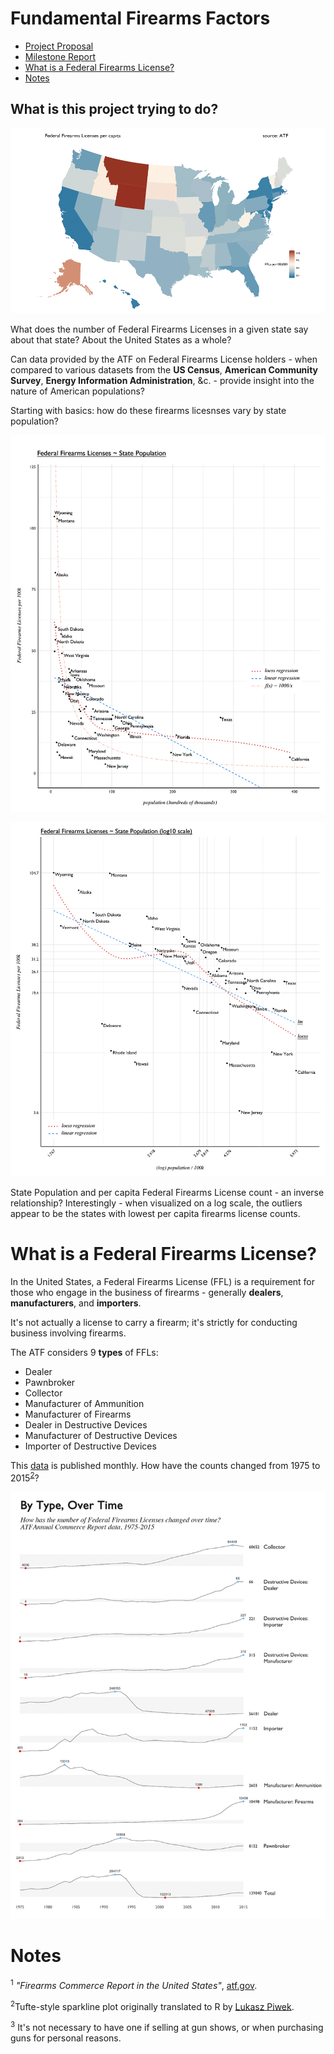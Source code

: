# Fundamental Firearms Factors

- [Project Proposal](00-project-proposal.md)
- [Milestone Report](01-milestone-report.md)
- [What is a Federal Firearms License?](#what-is-a-federal-firearms-license)
- [Notes](#notes)

## What is this project trying to do?

![ffl~pop-GIF-01](presentation/assets/map-ffl-pop-GIF-01-V3.gif)

What does the number of Federal Firearms Licenses in a given state say about that state? About the United States as a whole? 

Can data provided by the ATF on Federal Firearms License holders - when compared to various datasets from the **US Census**, **American Community Survey**,  **Energy Information Administration**, &c. - provide insight into the nature of American populations?

Starting with basics: how do these firearms licesnses vary by state population? 

![ffl~population-01](presentation/vis/ffl-eda-scatterplot-01-V2.jpg)

![ffl~population-01](presentation/vis/ffl-eda-scatterplot-log.jpg)

State Population and per capita Federal Firearms License count - an inverse relationship? Interestingly - when visualized on a log scale, the outliers appear to be the states with lowest per capita firearms license counts. 

# What is a Federal Firearms License?

In the United States, a Federal Firearms License (FFL) is a requirement for those who engage in the business of firearms - generally **dealers**, **manufacturers**, and **importers**. 

It's not actually a license to carry a firearm; it's strictly for conducting business involving firearms.

The ATF considers 9 __types__ of FFLs: 

- Dealer
- Pawnbroker
- Collector
- Manufacturer of Ammunition
- Manufacturer of Firearms
- Dealer in Destructive Devices
- Manufacturer of Destructive Devices
- Importer of Destructive Devices

This [data](https://www.atf.gov/firearms/listing-federal-firearms-licensees-ffls-2016) is published monthly. How have the counts changed from 1975 to 2015<sup>[2](#works-cited)</sup>?

![FFL-History](presentation/assets/TypesOverTime.jpg)


# Notes
<sup>1</sup> _"Firearms Commerce Report in the United States"_, [atf.gov](https://www.atf.gov/resource-center/data-statistics).

<sup>2</sup>Tufte-style sparkline plot originally translated to R by [Lukasz Piwek](http://motioninsocial.com/tufte/).

<sup>3</sup> It's not necessary to have one if selling at gun shows, or when purchasing guns for personal reasons. 

